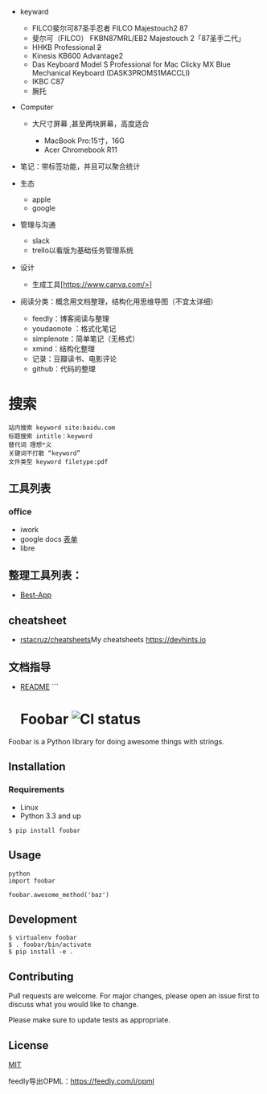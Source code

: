 - keyward

  - FILCO斐尔可87圣手忍者 FILCO Majestouch2 87
  - 斐尔可（FILCO） FKBN87MRL/EB2 Majestouch 2「87圣手二代」
  - HHKB Professional ~~2~~
  - Kinesis KB600 Advantage2
  - Das Keyboard Model S Professional for Mac Clicky MX Blue Mechanical Keyboard (DASK3PROMS1MACCLI)
  - IKBC C87
  - 腕托

- Computer

  - 大尺寸屏幕 ,甚至两块屏幕，高度适合

    - MacBook Pro:15寸，16G
    - Acer Chromebook R11

- 笔记：带标签功能，并且可以聚合统计

- 生态

  - apple
  - google

- 管理与沟通

  - slack
  - trello以看版为基础任务管理系统

- 设计

  - 生成工具[https://www.canva.com/>]

- 阅读分类：概念用文档整理，结构化用思维导图（不宜太详细）

  - feedly：博客阅读与整理
  - youdaonote ：格式化笔记
  - simplenote：简单笔记（无格式）
  - xmind：结构化整理
  - 记录：豆瓣读书、电影评论
  - github：代码的整理

# 搜索

```
站内搜索 keyword site:baidu.com
标题搜索 intitle：keyword
替代词 理想*义
关键词不打散 “keyword”
文件类型 keyword filetype:pdf
```

## 工具列表

### office

- iwork
- google docs [表单](https://docs.google.com/forms/u/0/)
- libre

## 整理工具列表：

- [Best-App](https://github.com/hzlzh/Best-App)

## cheatsheet

* [rstacruz/cheatsheets](https://github.com/rstacruz/cheatsheets)My cheatsheets https://devhints.io

## 文档指导

- [README](https://www.makeareadme.com/) ```

  # Foobar ![CI status](https://img.shields.io/badge/build-passing-brightgreen.svg)

Foobar is a Python library for doing awesome things with strings.

## Installation

### Requirements

- Linux
- Python 3.3 and up

`$ pip install foobar`

## Usage

```
python
import foobar

foobar.awesome_method('baz')
```

## Development

```
$ virtualenv foobar
$ . foobar/bin/activate
$ pip install -e .
```

## Contributing

Pull requests are welcome. For major changes, please open an issue first to discuss what you would like to change.

Please make sure to update tests as appropriate.

## License

[MIT](https://choosealicense.com/licenses/mit/)

feedly导出OPML：https://feedly.com/i/opml


